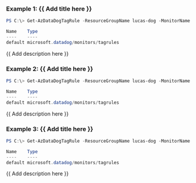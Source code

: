 ### Example 1: {{ Add title here }}
```powershell
PS C:\> Get-AzDataDogTagRule -ResourceGroupName lucas-dog -MonitorName lucasdatadog

Name    Type
----    ----
default microsoft.datadog/monitors/tagrules
```

{{ Add description here }}

### Example 2: {{ Add title here }}
```powershell
PS C:\> Get-AzDataDogTagRule -ResourceGroupName lucas-dog -MonitorName lucasdatadog -Name 'default'

Name    Type
----    ----
default microsoft.datadog/monitors/tagrules
```

{{ Add description here }}

### Example 3: {{ Add title here }}
```powershell
PS C:\> Get-AzDataDogTagRule -ResourceGroupName lucas-dog -MonitorName lucasdatadog -Name 'default' | Get-AzDataDogTagRule

Name    Type
----    ----
default microsoft.datadog/monitors/tagrules
```

{{ Add description here }}

